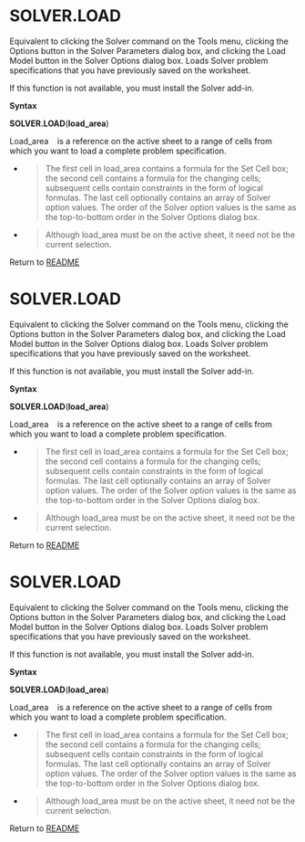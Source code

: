 # SOLVER.LOAD

Equivalent to clicking the Solver command on the Tools menu, clicking
the Options button in the Solver Parameters dialog box, and clicking the
Load Model button in the Solver Options dialog box. Loads Solver problem
specifications that you have previously saved on the worksheet.

If this function is not available, you must install the Solver add-in.

**Syntax**

**SOLVER.LOAD**(**load\_area**)

Load\_area&nbsp;&nbsp;&nbsp;&nbsp;is a reference on the active sheet to
a range of cells from which you want to load a complete problem
specification.

  - > The first cell in load\_area contains a formula for the Set Cell
    > box; the second cell contains a formula for the changing cells;
    > subsequent cells contain constraints in the form of logical
    > formulas. The last cell optionally contains an array of Solver
    > option values. The order of the Solver option values is the same
    > as the top-to-bottom order in the Solver Options dialog box.

  - > Although load\_area must be on the active sheet, it need not be
    > the current selection.



Return to [README](README.md#S)

# SOLVER.LOAD

Equivalent to clicking the Solver command on the Tools menu, clicking
the Options button in the Solver Parameters dialog box, and clicking the
Load Model button in the Solver Options dialog box. Loads Solver problem
specifications that you have previously saved on the worksheet.

If this function is not available, you must install the Solver add-in.

**Syntax**

**SOLVER.LOAD**(**load\_area**)

Load\_area&nbsp;&nbsp;&nbsp;&nbsp;is a reference on the active sheet to
a range of cells from which you want to load a complete problem
specification.

  - > The first cell in load\_area contains a formula for the Set Cell
    > box; the second cell contains a formula for the changing cells;
    > subsequent cells contain constraints in the form of logical
    > formulas. The last cell optionally contains an array of Solver
    > option values. The order of the Solver option values is the same
    > as the top-to-bottom order in the Solver Options dialog box.

  - > Although load\_area must be on the active sheet, it need not be
    > the current selection.



Return to [README](README.md#S)

# SOLVER.LOAD

Equivalent to clicking the Solver command on the Tools menu, clicking
the Options button in the Solver Parameters dialog box, and clicking the
Load Model button in the Solver Options dialog box. Loads Solver problem
specifications that you have previously saved on the worksheet.

If this function is not available, you must install the Solver add-in.

**Syntax**

**SOLVER.LOAD**(**load\_area**)

Load\_area&nbsp;&nbsp;&nbsp;&nbsp;is a reference on the active sheet to
a range of cells from which you want to load a complete problem
specification.

  - > The first cell in load\_area contains a formula for the Set Cell
    > box; the second cell contains a formula for the changing cells;
    > subsequent cells contain constraints in the form of logical
    > formulas. The last cell optionally contains an array of Solver
    > option values. The order of the Solver option values is the same
    > as the top-to-bottom order in the Solver Options dialog box.

  - > Although load\_area must be on the active sheet, it need not be
    > the current selection.



Return to [README](README.md#S)

